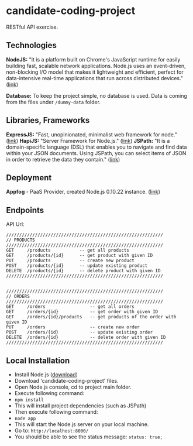 candidate-coding-project
===========

RESTful API exercise.

## Technologies
**NodeJS:** "It is a platform built on Chrome's JavaScript runtime for easily building fast, scalable network applications. Node.js uses an event-driven, non-blocking I/O model that makes it lightweight and efficient, perfect for data-intensive real-time applications that run across distributed devices." ([link](http://nodejs.org/))

**Database:** To keep the project simple, no database is used.
Data is coming from the files under ```/dummy-data``` folder.

## Libraries, Frameworks
**ExpressJS:** "Fast, unopinionated, minimalist web framework for node." ([link](http://expressjs.com))
**HapiJS:** "Server Framework for Node.js." ([link](http://www.hapijs.com))
**JSPath:** "It is a domain-specific language (DSL) that enables you to navigate and find data within your JSON documents. Using JSPath, you can select items of JSON in order to retrieve the data they contain." ([link](https://github.com/dfilatov/jspath))

## Deployment
**Appfog** - PaaS Provider, created Node.js 0.10.22 instance. ([link](https://docs.appfog.com/languages/node))

## Endpoints
API Url: 

```
////////////////////////////////////////////////////////////
// PRODUCTS
////////////////////////////////////////////////////////////
GET     /products           -- get all products
GET     /products/{id}      -- get product with given ID
PUT     /products           -- create new product
POST    /products/{id}      -- update existing product
DELETE  /products/{id}      -- delete product with given ID
////////////////////////////////////////////////////////////


////////////////////////////////////////////////////////////
// ORDERS
////////////////////////////////////////////////////////////
GET     /orders                 -- get all orders
GET     /orders/{id}            -- get order with given ID
GET     /orders/{id}/products   -- get products of the order with given ID
PUT     /orders                 -- create new order
POST    /orders/{id}            -- update existing order
DELETE  /orders/{id}            -- delete order with given ID
////////////////////////////////////////////////////////////
```

## Local Installation
- Install Node.js ([download](http://nodejs.org/))
- Download 'candidate-coding-project' files.
- Open Node.js console, cd to project main folder.
- Execute following command:
 - ```npm install``` 
 - This will install project dependencies (such as JSPath)
- Then execute following command:
 - ```node app```
 - This will start the Node.js server on your local machine.
- Go to: ```http://localhost:8000/```
 - You should be able to see the status message: ```status: true;```
